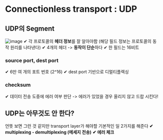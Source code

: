 ﻿# Connectionless transport : UDP
## UDP의 Segment
![image](https://user-images.githubusercontent.com/109324637/192316915-994e2444-60b5-451c-9689-d4f1804971ca.png)
✔ 각 프로토콜의 **헤더 정보**를 잘 알아야함 (해당 필드 정보는 프로토콜의 동작 원리를 나타낸다)
✔ 4개의 헤더 -> **동작이 단순**하다
✔ 한 필드는 16비트
### source port, dest port
✔ 6만 여 개의 포트 번호 (2^16)
✔ dest port 기반으로 디멀티플렉싱
### checksum
✔ 데이터 전송 도중에 에러 여부 판단
 -> 에러가 있었을 경우 올리지 않고 드랍 시킨다!
## UDP는 아무것도 안 한다?
언뜻 보면 그런 것 같지만 transport layer가 해야할 기본적인 일 2가지를 해준다
**✔ multiplexing - demultiplexing (메세지 전송)**
**✔ 에러 체크**

